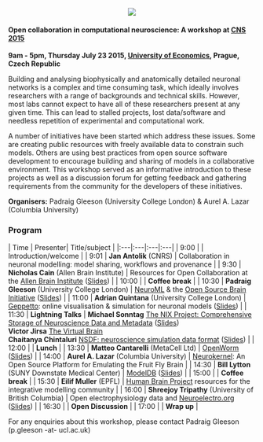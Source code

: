 <p align="center"><img src="https://raw.githubusercontent.com/OpenSourceBrain/OSB_Documentation/master/resources/images/CNS2105_WS.png"/></p>



#### Open collaboration in computational neuroscience: A workshop at [CNS 2015](http://www.cnsorg.org/cns-2015-workshops-program)

**9am - 5pm, Thursday July 23 2015, [University of Economics](http://www.cnsorg.org/cns-2015-venue), Prague, Czech Republic**

Building and analysing biophysically and anatomically detailed neuronal networks is a complex and time consuming task, which ideally involves researchers with a range of backgrounds and technical skills. However, most labs cannot expect to have all of these researchers present at any given time. This can lead to stalled projects, lost data/software and needless repetition of experimental and computational work. 
 
A number of initiatives have been started which address these issues. Some are creating public resources with freely available data to constrain such models. Others are using best practices from open source software development to encourage building and sharing of models in a collaborative environment. This workshop served as an informative introduction to these projects as well as a discussion forum for getting feedback and gathering requirements from the community for the developers of these initiatives.  

**Organisers:** Padraig Gleeson (University College London) & Aurel A. Lazar (Columbia University)

### Program

| Time |  Presenter| Title/subject |
|:---|:---|:---|:---| 
| 9:00 | | Introduction/welcome  |
| 9:01 | **Jan Antolik** (CNRS) | Collaboration in neuronal modelling: model sharing, workflows and provenance  |
| 9:30 | **Nicholas Cain** (Allen Brain Institute) | Resources for Open Collaboration at the [Allen Brain Institute](http://www.brain-map.org/) ([Slides](https://github.com/OpenSourceBrain/OSB_Documentation/raw/master/resources/docs/CNS2015/OCNS_2015_CAIN_FINAL.pdf)) |
| 10:00 | | **Coffee break**  |
| 10:30 | **Padraig Gleeson** (University College London) | [NeuroML](https://neuroml.org) & the [Open Source Brain Initiative](http://opensourcebrain.org/) ([Slides](https://github.com/OpenSourceBrain/OSB_Documentation/raw/master/resources/docs/CNS2015/NeuroML_OSB_Intro.pdf))  |
| 11:00 | **Adrian Quintana** (University College London) | [Geppetto](http://www.geppetto.org/): online visualisation & simulation for neuronal models ([Slides](https://github.com/OpenSourceBrain/OSB_Documentation/raw/master/resources/docs/CNS2015/Geppetto2015OCNS.pdf)) |
| 11:30 | **Lightning Talks**  | **Michael Sonntag** [The NIX Project: Comprehensive Storage of Neuroscience Data and Metadata](https://github.com/G-Node/nix) ([Slides](https://github.com/OpenSourceBrain/OSB_Documentation/raw/master/resources/docs/CNS2015/20150723_CNS_Praha_NIX_V6.pdf))<br/> **Victor Jirsa** [The Virtual Brain](http://www.thevirtualbrain.org)<br/> **Chaitanya Chintaluri** [NSDF: neuroscience simulation data format](https://github.com/nsdf/nsdf) ([Slides](https://github.com/OpenSourceBrain/OSB_Documentation/blob/master/resources/docs/CNS2015/20150723_Prague_NSDF.pdf)) |
| 12:00 | | **Lunch**  |
| 13:30 | **Matteo Cantarelli** (MetaCell Ltd) | [OpenWorm](http://www.openworm.org/) ([Slides](https://github.com/OpenSourceBrain/OSB_Documentation/raw/master/resources/docs/CNS2015/OpenWorm-BuildingDigitalorganisminsoftware.pdf)) |
| 14:00 | **Aurel A. Lazar** (Columbia University) | [Neurokernel](http://neurokernel.github.io/): An Open Source Platform for Emulating the Fruit Fly Brain |
| 14:30 | **Bill Lytton** (SUNY Downstate Medical Center) | [ModelDB](http://senselab.med.yale.edu/ModelDB/) ([Slides](https://github.com/OpenSourceBrain/OSB_Documentation/raw/master/resources/docs/CNS2015/lytton_15jul23_modeldb.pdf)) |
| 15:00 | | **Coffee break**  |
| 15:30 | **Eilif Muller** (EPFL) | [Human Brain Project](https://www.humanbrainproject.eu/) resources for the integrative modelling community  |
| 16:00 | **Shreejoy Tripathy** (University of British Columbia) | Open electrophysiology data and [Neuroelectro.org](http://neuroelectro.org/) ([Slides](https://github.com/OpenSourceBrain/OSB_Documentation/raw/master/resources/docs/CNS2015/cns_2015_tripathy.pptx)) |
| 16:30 | | **Open Discussion**  |
| 17:00 | | **Wrap up**  |

For any enquiries about this workshop, please contact Padraig Gleeson (p.gleeson -at- ucl.ac.uk)

